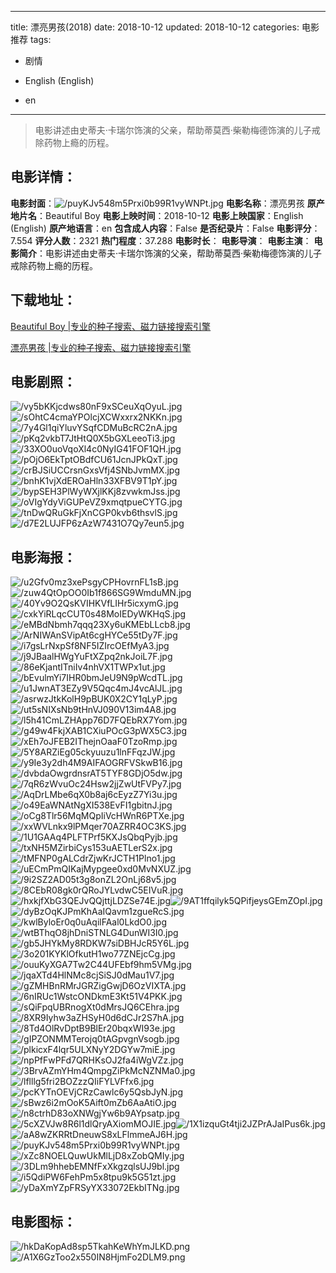 
---
title: 漂亮男孩(2018)
date: 2018-10-12
updated: 2018-10-12
categories: 电影推荐
tags:
- 剧情

- English (English)
- en
---


> 电影讲述由史蒂夫·卡瑞尔饰演的父亲，帮助蒂莫西·柴勒梅德饰演的儿子戒除药物上瘾的历程。

## **电影详情**：

**电影封面**：<img src="https://image.tmdb.org/t/p/w200/puyKJv548m5Prxi0b99R1vyWNPt.jpg" alt="/puyKJv548m5Prxi0b99R1vyWNPt.jpg" title="/puyKJv548m5Prxi0b99R1vyWNPt.jpg">
**电影名称**：漂亮男孩
**原产地片名**：Beautiful Boy
**电影上映时间**：2018-10-12
**电影上映国家**：English (English)
**原产地语言**：en
**包含成人内容**：False
**是否纪录片**：False
**电影评分**：7.554
**评分人数**：2321
**热门程度**：37.288
**电影时长**：
**电影导演**：
**电影主演**：
**电影简介**：电影讲述由史蒂夫·卡瑞尔饰演的父亲，帮助蒂莫西·柴勒梅德饰演的儿子戒除药物上瘾的历程。

## **下载地址**：
[Beautiful Boy |专业的种子搜索、磁力链接搜索引擎](https://movie.amd794.com:2083/?search=Beautiful%20Boy&ordering=&mode=match_phrase&page_size=10&page=1)

[漂亮男孩 |专业的种子搜索、磁力链接搜索引擎](https://movie.amd794.com:2083/?search=%E6%BC%82%E4%BA%AE%E7%94%B7%E5%AD%A9&ordering=&mode=match_phrase&page_size=10&page=1)
 

## **电影剧照**：
<img src="https://image.tmdb.org/t/p/original/vy5bKKjcdws80nF9xSCeuXqOyuL.jpg" alt="/vy5bKKjcdws80nF9xSCeuXqOyuL.jpg" title="/vy5bKKjcdws80nF9xSCeuXqOyuL.jpg"><img src="https://image.tmdb.org/t/p/original/sOhtC4cmaYPOlcjXCWxxrx2NKKn.jpg" alt="/sOhtC4cmaYPOlcjXCWxxrx2NKKn.jpg" title="/sOhtC4cmaYPOlcjXCWxxrx2NKKn.jpg"><img src="https://image.tmdb.org/t/p/original/7y4Gl1qiYluvYSqfCDMuBcRC2nA.jpg" alt="/7y4Gl1qiYluvYSqfCDMuBcRC2nA.jpg" title="/7y4Gl1qiYluvYSqfCDMuBcRC2nA.jpg"><img src="https://image.tmdb.org/t/p/original/pKq2vkbT7JtHtQ0X5bGXLeeoTi3.jpg" alt="/pKq2vkbT7JtHtQ0X5bGXLeeoTi3.jpg" title="/pKq2vkbT7JtHtQ0X5bGXLeeoTi3.jpg"><img src="https://image.tmdb.org/t/p/original/33XO0uoVqoXl4c0NyIG41FOF1QH.jpg" alt="/33XO0uoVqoXl4c0NyIG41FOF1QH.jpg" title="/33XO0uoVqoXl4c0NyIG41FOF1QH.jpg"><img src="https://image.tmdb.org/t/p/original/pOjO6EkTptOBdfCU61JcnJPkQxT.jpg" alt="/pOjO6EkTptOBdfCU61JcnJPkQxT.jpg" title="/pOjO6EkTptOBdfCU61JcnJPkQxT.jpg"><img src="https://image.tmdb.org/t/p/original/crBJSiUCCrsnGxsVfj4SNbJvmMX.jpg" alt="/crBJSiUCCrsnGxsVfj4SNbJvmMX.jpg" title="/crBJSiUCCrsnGxsVfj4SNbJvmMX.jpg"><img src="https://image.tmdb.org/t/p/original/bnhK1vjXdEROaHln33XFBV9T1pY.jpg" alt="/bnhK1vjXdEROaHln33XFBV9T1pY.jpg" title="/bnhK1vjXdEROaHln33XFBV9T1pY.jpg"><img src="https://image.tmdb.org/t/p/original/bypSEH3PlWyWXjlKKj8zvwkmJss.jpg" alt="/bypSEH3PlWyWXjlKKj8zvwkmJss.jpg" title="/bypSEH3PlWyWXjlKKj8zvwkmJss.jpg"><img src="https://image.tmdb.org/t/p/original/oVIgYdyViGUPeVZ9xmqtpueCYTG.jpg" alt="/oVIgYdyViGUPeVZ9xmqtpueCYTG.jpg" title="/oVIgYdyViGUPeVZ9xmqtpueCYTG.jpg"><img src="https://image.tmdb.org/t/p/original/tnDwQRuGkFjXnCGP0kvb6thsvlS.jpg" alt="/tnDwQRuGkFjXnCGP0kvb6thsvlS.jpg" title="/tnDwQRuGkFjXnCGP0kvb6thsvlS.jpg"><img src="https://image.tmdb.org/t/p/original/d7E2LUJFP6zAzW7431O7Qy7eun5.jpg" alt="/d7E2LUJFP6zAzW7431O7Qy7eun5.jpg" title="/d7E2LUJFP6zAzW7431O7Qy7eun5.jpg">

## **电影海报**：
<img src="https://image.tmdb.org/t/p/original/u2Gfv0mz3xePsgyCPHovrnFL1sB.jpg" alt="/u2Gfv0mz3xePsgyCPHovrnFL1sB.jpg" title="/u2Gfv0mz3xePsgyCPHovrnFL1sB.jpg"><img src="https://image.tmdb.org/t/p/original/zuw4QtOpOO0Ib1f866SG9WmduMN.jpg" alt="/zuw4QtOpOO0Ib1f866SG9WmduMN.jpg" title="/zuw4QtOpOO0Ib1f866SG9WmduMN.jpg"><img src="https://image.tmdb.org/t/p/original/40Yv9O2QsKVIHKVfLIHr5icxymG.jpg" alt="/40Yv9O2QsKVIHKVfLIHr5icxymG.jpg" title="/40Yv9O2QsKVIHKVfLIHr5icxymG.jpg"><img src="https://image.tmdb.org/t/p/original/cxkYiRLqcCUT0s48MoIEDyWKHqS.jpg" alt="/cxkYiRLqcCUT0s48MoIEDyWKHqS.jpg" title="/cxkYiRLqcCUT0s48MoIEDyWKHqS.jpg"><img src="https://image.tmdb.org/t/p/original/eMBdNbmh7qqq23Xy6uKMEbLLcb8.jpg" alt="/eMBdNbmh7qqq23Xy6uKMEbLLcb8.jpg" title="/eMBdNbmh7qqq23Xy6uKMEbLLcb8.jpg"><img src="https://image.tmdb.org/t/p/original/ArNIWAnSVipAt6cgHYCe55tDy7F.jpg" alt="/ArNIWAnSVipAt6cgHYCe55tDy7F.jpg" title="/ArNIWAnSVipAt6cgHYCe55tDy7F.jpg"><img src="https://image.tmdb.org/t/p/original/i7gsLrNxpSf8NF5IZIrcOEfMyA3.jpg" alt="/i7gsLrNxpSf8NF5IZIrcOEfMyA3.jpg" title="/i7gsLrNxpSf8NF5IZIrcOEfMyA3.jpg"><img src="https://image.tmdb.org/t/p/original/j9JBaalHWgYuFtXZpq2nkJoiL7F.jpg" alt="/j9JBaalHWgYuFtXZpq2nkJoiL7F.jpg" title="/j9JBaalHWgYuFtXZpq2nkJoiL7F.jpg"><img src="https://image.tmdb.org/t/p/original/86eKjantITniIv4nhVX1TWPx1ut.jpg" alt="/86eKjantITniIv4nhVX1TWPx1ut.jpg" title="/86eKjantITniIv4nhVX1TWPx1ut.jpg"><img src="https://image.tmdb.org/t/p/original/bEvulmYi7IHR0bmJeU9N9pWcdTL.jpg" alt="/bEvulmYi7IHR0bmJeU9N9pWcdTL.jpg" title="/bEvulmYi7IHR0bmJeU9N9pWcdTL.jpg"><img src="https://image.tmdb.org/t/p/original/u1JwnAT3EZy9V5Qqc4mJ4vcAlJL.jpg" alt="/u1JwnAT3EZy9V5Qqc4mJ4vcAlJL.jpg" title="/u1JwnAT3EZy9V5Qqc4mJ4vcAlJL.jpg"><img src="https://image.tmdb.org/t/p/original/asrwzJtkKolH9pBUK0X2CY1qLyP.jpg" alt="/asrwzJtkKolH9pBUK0X2CY1qLyP.jpg" title="/asrwzJtkKolH9pBUK0X2CY1qLyP.jpg"><img src="https://image.tmdb.org/t/p/original/ut5sNIXsNb9tHnVJ090V13im4A8.jpg" alt="/ut5sNIXsNb9tHnVJ090V13im4A8.jpg" title="/ut5sNIXsNb9tHnVJ090V13im4A8.jpg"><img src="https://image.tmdb.org/t/p/original/l5h41CmLZHApp76D7FQEbRX7Yom.jpg" alt="/l5h41CmLZHApp76D7FQEbRX7Yom.jpg" title="/l5h41CmLZHApp76D7FQEbRX7Yom.jpg"><img src="https://image.tmdb.org/t/p/original/g49w4FkjXAB1CXiuPOcG3pWX5C3.jpg" alt="/g49w4FkjXAB1CXiuPOcG3pWX5C3.jpg" title="/g49w4FkjXAB1CXiuPOcG3pWX5C3.jpg"><img src="https://image.tmdb.org/t/p/original/xEh7oJFEB2IThejnOaaF0TzoRmp.jpg" alt="/xEh7oJFEB2IThejnOaaF0TzoRmp.jpg" title="/xEh7oJFEB2IThejnOaaF0TzoRmp.jpg"><img src="https://image.tmdb.org/t/p/original/5Y8ARZiEg05ckyuuzu1lnFFqzJW.jpg" alt="/5Y8ARZiEg05ckyuuzu1lnFFqzJW.jpg" title="/5Y8ARZiEg05ckyuuzu1lnFFqzJW.jpg"><img src="https://image.tmdb.org/t/p/original/y9Ie3y2dh4M9AIFAOGRFVSkwB16.jpg" alt="/y9Ie3y2dh4M9AIFAOGRFVSkwB16.jpg" title="/y9Ie3y2dh4M9AIFAOGRFVSkwB16.jpg"><img src="https://image.tmdb.org/t/p/original/dvbdaOwgrdnsrAT5TYF8GDjO5dw.jpg" alt="/dvbdaOwgrdnsrAT5TYF8GDjO5dw.jpg" title="/dvbdaOwgrdnsrAT5TYF8GDjO5dw.jpg"><img src="https://image.tmdb.org/t/p/original/7qR6zWvuOc24Hsw2jjZwUtFVPy7.jpg" alt="/7qR6zWvuOc24Hsw2jjZwUtFVPy7.jpg" title="/7qR6zWvuOc24Hsw2jjZwUtFVPy7.jpg"><img src="https://image.tmdb.org/t/p/original/AqDrLMbe6qX0b8aj6cEyzZ7Yi3u.jpg" alt="/AqDrLMbe6qX0b8aj6cEyzZ7Yi3u.jpg" title="/AqDrLMbe6qX0b8aj6cEyzZ7Yi3u.jpg"><img src="https://image.tmdb.org/t/p/original/o49EaWNAtNgXI538EvFI1gbitnJ.jpg" alt="/o49EaWNAtNgXI538EvFI1gbitnJ.jpg" title="/o49EaWNAtNgXI538EvFI1gbitnJ.jpg"><img src="https://image.tmdb.org/t/p/original/oCg8Tlr56MqMQpIiVcHWnR6PTXe.jpg" alt="/oCg8Tlr56MqMQpIiVcHWnR6PTXe.jpg" title="/oCg8Tlr56MqMQpIiVcHWnR6PTXe.jpg"><img src="https://image.tmdb.org/t/p/original/xxWVLnkx9lPMqer70AZRR4OC3KS.jpg" alt="/xxWVLnkx9lPMqer70AZRR4OC3KS.jpg" title="/xxWVLnkx9lPMqer70AZRR4OC3KS.jpg"><img src="https://image.tmdb.org/t/p/original/1U1GAAq4PLFTPrf5KXJsQbqPyjb.jpg" alt="/1U1GAAq4PLFTPrf5KXJsQbqPyjb.jpg" title="/1U1GAAq4PLFTPrf5KXJsQbqPyjb.jpg"><img src="https://image.tmdb.org/t/p/original/txNH5MZirbiCys153uAETLerS2x.jpg" alt="/txNH5MZirbiCys153uAETLerS2x.jpg" title="/txNH5MZirbiCys153uAETLerS2x.jpg"><img src="https://image.tmdb.org/t/p/original/tMFNP0gALCdrZjwKrJCTH1Plno1.jpg" alt="/tMFNP0gALCdrZjwKrJCTH1Plno1.jpg" title="/tMFNP0gALCdrZjwKrJCTH1Plno1.jpg"><img src="https://image.tmdb.org/t/p/original/uECmPmQIKajMypgee0xd0MvNXUZ.jpg" alt="/uECmPmQIKajMypgee0xd0MvNXUZ.jpg" title="/uECmPmQIKajMypgee0xd0MvNXUZ.jpg"><img src="https://image.tmdb.org/t/p/original/9i2SZ2AD05t3g8onZL2OnLj68v5.jpg" alt="/9i2SZ2AD05t3g8onZL2OnLj68v5.jpg" title="/9i2SZ2AD05t3g8onZL2OnLj68v5.jpg"><img src="https://image.tmdb.org/t/p/original/8CEbR08gk0rQRoJYLvdwC5EIVuR.jpg" alt="/8CEbR08gk0rQRoJYLvdwC5EIVuR.jpg" title="/8CEbR08gk0rQRoJYLvdwC5EIVuR.jpg"><img src="https://image.tmdb.org/t/p/original/hxkjfXbG3QEJvQQjttjLDZSe74E.jpg" alt="/hxkjfXbG3QEJvQQjttjLDZSe74E.jpg" title="/hxkjfXbG3QEJvQQjttjLDZSe74E.jpg"><img src="https://image.tmdb.org/t/p/original/9AT1ffqilyk5QPifjeysGEmZOpI.jpg" alt="/9AT1ffqilyk5QPifjeysGEmZOpI.jpg" title="/9AT1ffqilyk5QPifjeysGEmZOpI.jpg"><img src="https://image.tmdb.org/t/p/original/dyBzOqKJPmKhAaIQavm1zgueRcS.jpg" alt="/dyBzOqKJPmKhAaIQavm1zgueRcS.jpg" title="/dyBzOqKJPmKhAaIQavm1zgueRcS.jpg"><img src="https://image.tmdb.org/t/p/original/kwlByloEr0q0uAqilFAal0LkdO0.jpg" alt="/kwlByloEr0q0uAqilFAal0LkdO0.jpg" title="/kwlByloEr0q0uAqilFAal0LkdO0.jpg"><img src="https://image.tmdb.org/t/p/original/wtBThqO8jhDniSTNLG4DunWI3I0.jpg" alt="/wtBThqO8jhDniSTNLG4DunWI3I0.jpg" title="/wtBThqO8jhDniSTNLG4DunWI3I0.jpg"><img src="https://image.tmdb.org/t/p/original/gb5JHYkMy8RDKW7siDBHJcR5Y6L.jpg" alt="/gb5JHYkMy8RDKW7siDBHJcR5Y6L.jpg" title="/gb5JHYkMy8RDKW7siDBHJcR5Y6L.jpg"><img src="https://image.tmdb.org/t/p/original/3o201KYKlOfkutH1wo77ZNEjcCg.jpg" alt="/3o201KYKlOfkutH1wo77ZNEjcCg.jpg" title="/3o201KYKlOfkutH1wo77ZNEjcCg.jpg"><img src="https://image.tmdb.org/t/p/original/ouuKyXGA7Tw2C44UFEbf9hm5VMg.jpg" alt="/ouuKyXGA7Tw2C44UFEbf9hm5VMg.jpg" title="/ouuKyXGA7Tw2C44UFEbf9hm5VMg.jpg"><img src="https://image.tmdb.org/t/p/original/jqaXTd4HlNMc8cjSiSJ0dMau1V7.jpg" alt="/jqaXTd4HlNMc8cjSiSJ0dMau1V7.jpg" title="/jqaXTd4HlNMc8cjSiSJ0dMau1V7.jpg"><img src="https://image.tmdb.org/t/p/original/gZMHBnRMrJGRZigGwjD6OzVIXTA.jpg" alt="/gZMHBnRMrJGRZigGwjD6OzVIXTA.jpg" title="/gZMHBnRMrJGRZigGwjD6OzVIXTA.jpg"><img src="https://image.tmdb.org/t/p/original/6nIRUc1WstcONDkmE3Kt51V4PKK.jpg" alt="/6nIRUc1WstcONDkmE3Kt51V4PKK.jpg" title="/6nIRUc1WstcONDkmE3Kt51V4PKK.jpg"><img src="https://image.tmdb.org/t/p/original/sQiFpqUBRnogXt0dMrsJQ6CEhra.jpg" alt="/sQiFpqUBRnogXt0dMrsJQ6CEhra.jpg" title="/sQiFpqUBRnogXt0dMrsJQ6CEhra.jpg"><img src="https://image.tmdb.org/t/p/original/8XR9Iyhw3aZHSyH0d6dCJr2S7hA.jpg" alt="/8XR9Iyhw3aZHSyH0d6dCJr2S7hA.jpg" title="/8XR9Iyhw3aZHSyH0d6dCJr2S7hA.jpg"><img src="https://image.tmdb.org/t/p/original/8Td4OlRvDptB9BlEr20bqxWI93e.jpg" alt="/8Td4OlRvDptB9BlEr20bqxWI93e.jpg" title="/8Td4OlRvDptB9BlEr20bqxWI93e.jpg"><img src="https://image.tmdb.org/t/p/original/gIPZONMMTerojq0tAGpvgnVsogb.jpg" alt="/gIPZONMMTerojq0tAGpvgnVsogb.jpg" title="/gIPZONMMTerojq0tAGpvgnVsogb.jpg"><img src="https://image.tmdb.org/t/p/original/plkicxF4lqr5ULXNyY2DGYw7miE.jpg" alt="/plkicxF4lqr5ULXNyY2DGYw7miE.jpg" title="/plkicxF4lqr5ULXNyY2DGYw7miE.jpg"><img src="https://image.tmdb.org/t/p/original/npPfFwPFd7QRHKsOJ2fa4iWgVZz.jpg" alt="/npPfFwPFd7QRHKsOJ2fa4iWgVZz.jpg" title="/npPfFwPFd7QRHKsOJ2fa4iWgVZz.jpg"><img src="https://image.tmdb.org/t/p/original/3BrvAZmYHm4QmpgZiPkMcNZNMa0.jpg" alt="/3BrvAZmYHm4QmpgZiPkMcNZNMa0.jpg" title="/3BrvAZmYHm4QmpgZiPkMcNZNMa0.jpg"><img src="https://image.tmdb.org/t/p/original/lflllg5fri2BOZzzQIiFYLVFfx6.jpg" alt="/lflllg5fri2BOZzzQIiFYLVFfx6.jpg" title="/lflllg5fri2BOZzzQIiFYLVFfx6.jpg"><img src="https://image.tmdb.org/t/p/original/pcKYTnOEVjCRzCawlc6y5QsbJyN.jpg" alt="/pcKYTnOEVjCRzCawlc6y5QsbJyN.jpg" title="/pcKYTnOEVjCRzCawlc6y5QsbJyN.jpg"><img src="https://image.tmdb.org/t/p/original/sBwz6i2mOoK5Aift0mZb6AaAtiO.jpg" alt="/sBwz6i2mOoK5Aift0mZb6AaAtiO.jpg" title="/sBwz6i2mOoK5Aift0mZb6AaAtiO.jpg"><img src="https://image.tmdb.org/t/p/original/n8ctrhD83oXNWgjYw6b9AYpsatp.jpg" alt="/n8ctrhD83oXNWgjYw6b9AYpsatp.jpg" title="/n8ctrhD83oXNWgjYw6b9AYpsatp.jpg"><img src="https://image.tmdb.org/t/p/original/5cXZVJw8R6l1dlQryAXiomMOJIE.jpg" alt="/5cXZVJw8R6l1dlQryAXiomMOJIE.jpg" title="/5cXZVJw8R6l1dlQryAXiomMOJIE.jpg"><img src="https://image.tmdb.org/t/p/original/1X1izquGt4tji2JZPrAJaIPus6k.jpg" alt="/1X1izquGt4tji2JZPrAJaIPus6k.jpg" title="/1X1izquGt4tji2JZPrAJaIPus6k.jpg"><img src="https://image.tmdb.org/t/p/original/aA8wZKRRtDneuwS8xLFlmmeAJ6H.jpg" alt="/aA8wZKRRtDneuwS8xLFlmmeAJ6H.jpg" title="/aA8wZKRRtDneuwS8xLFlmmeAJ6H.jpg"><img src="https://image.tmdb.org/t/p/original/puyKJv548m5Prxi0b99R1vyWNPt.jpg" alt="/puyKJv548m5Prxi0b99R1vyWNPt.jpg" title="/puyKJv548m5Prxi0b99R1vyWNPt.jpg"><img src="https://image.tmdb.org/t/p/original/xZc8NOELQuwUkMlLjD8xZobQMIy.jpg" alt="/xZc8NOELQuwUkMlLjD8xZobQMIy.jpg" title="/xZc8NOELQuwUkMlLjD8xZobQMIy.jpg"><img src="https://image.tmdb.org/t/p/original/3DLm9hhebEMNfFxXkgzqlsUJ9bl.jpg" alt="/3DLm9hhebEMNfFxXkgzqlsUJ9bl.jpg" title="/3DLm9hhebEMNfFxXkgzqlsUJ9bl.jpg"><img src="https://image.tmdb.org/t/p/original/i5QdiPW6FehPm5x8tpu9k5G51zt.jpg" alt="/i5QdiPW6FehPm5x8tpu9k5G51zt.jpg" title="/i5QdiPW6FehPm5x8tpu9k5G51zt.jpg"><img src="https://image.tmdb.org/t/p/original/yDaXmYZpFRSyYX33072EkbITNg.jpg" alt="/yDaXmYZpFRSyYX33072EkbITNg.jpg" title="/yDaXmYZpFRSyYX33072EkbITNg.jpg">

## **电影图标**：
<img src="https://image.tmdb.org/t/p/original/hkDaKopAd8sp5TkahKeWhYmJLKD.png" alt="/hkDaKopAd8sp5TkahKeWhYmJLKD.png" title="/hkDaKopAd8sp5TkahKeWhYmJLKD.png"><img src="https://image.tmdb.org/t/p/original/A1X6GzToo2x550IN8HjmFo2DLM9.png" alt="/A1X6GzToo2x550IN8HjmFo2DLM9.png" title="/A1X6GzToo2x550IN8HjmFo2DLM9.png">
